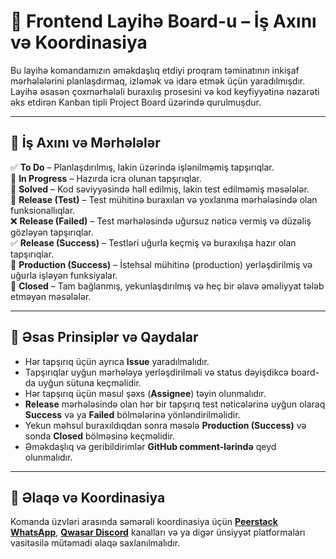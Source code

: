 # 📌 Frontend Layihə Board-u – İş Axını və Koordinasiya

Bu layihə komandamızın əməkdaşlıq etdiyi proqram təminatının inkişaf mərhələlərini planlaşdırmaq, izləmək və idarə etmək üçün yaradılmışdır. Layihə əsasən çoxmərhələli buraxılış prosesini və kod keyfiyyətinə nəzarəti əks etdirən Kanban tipli Project Board üzərində qurulmuşdur.

---

## 🧭 İş Axını və Mərhələlər

✅ **To Do** – Planlaşdırılmış, lakin üzərində işlənilməmiş tapşırıqlar.  
🔧 **In Progress** – Hazırda icra olunan tapşırıqlar.  
🧠 **Solved** – Kod səviyyəsində həll edilmiş, lakin test edilməmiş məsələlər.  
🧪 **Release (Test)** – Test mühitinə buraxılan və yoxlanma mərhələsində olan funksionallıqlar.  
❌ **Release (Failed)** – Test mərhələsində uğursuz nəticə vermiş və düzəliş gözləyən tapşırıqlar.  
✅ **Release (Success)** – Testləri uğurla keçmiş və buraxılışa hazır olan tapşırıqlar.  
🚀 **Production (Success)** – İstehsal mühitinə (production) yerləşdirilmiş və uğurla işləyən funksiyalar.  
📁 **Closed** – Tam bağlanmış, yekunlaşdırılmış və heç bir əlavə əməliyyat tələb etməyən məsələlər.

---

## 📌 Əsas Prinsiplər və Qaydalar

- Hər tapşırıq üçün ayrıca **Issue** yaradılmalıdır.
- Tapşırıqlar uyğun mərhələyə yerləşdirilməli və status dəyişdikcə board-da uyğun sütuna keçməlidir.
- Hər tapşırıq üçün məsul şəxs (**Assignee**) təyin olunmalıdır.
- **Release** mərhələsində olan hər bir tapşırıq test nəticələrinə uyğun olaraq **Success** və ya **Failed** bölmələrinə yönləndirilməlidir.
- Yekun məhsul buraxıldıqdan sonra məsələ **Production (Success)** və sonda **Closed** bölməsinə keçməlidir.
- Əməkdaşlıq və geribildirimlər **GitHub comment-lərində** qeyd olunmalıdır.

---

## 🤝 Əlaqə və Koordinasiya

Komanda üzvləri arasında səmərəli koordinasiya üçün **[Peerstack WhatsApp](https://api.whatsapp.com/message/KQ6J57RRWODAB1?autoload=1&app_absent=0)**, **[Qwasar Discord](https://discord.com/)** kanalları və ya digər ünsiyyət platformaları vasitəsilə mütəmadi əlaqə saxlanılmalıdır.
